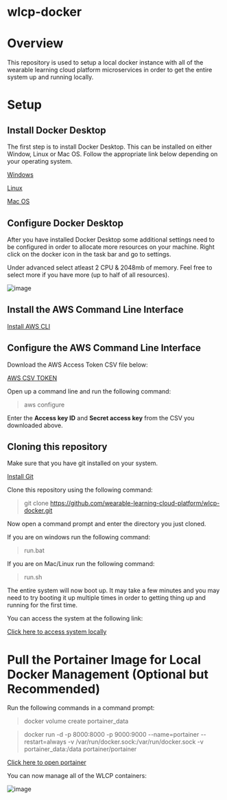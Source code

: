 # wlcp-docker

# Overview

This repository is used to setup a local docker instance with all of the wearable learning cloud platform microservices in order to get the entire system up and running locally.

# Setup

## Install Docker Desktop

The first step is to install Docker Desktop. This can be installed on either Window, Linux or Mac OS. Follow the appropriate link below depending on your operating system.

[Windows](https://docs.docker.com/docker-for-windows/install)

[Linux](https://docs.docker.com/engine/install/)

[Mac OS](https://docs.docker.com/docker-for-mac/install/)

## Configure Docker Desktop

After you have installed Docker Desktop some additional settings need to be configured in order to allocate more resources on your machine. Right click on the docker icon in the task bar and go to settings.

Under advanced select atleast 2 CPU & 2048mb of memory. Feel free to select more if you have more (up to half of all resources).

![image](https://user-images.githubusercontent.com/23061418/80401367-3a1c0280-888a-11ea-881e-c8eb856fafd5.png)

## Install the AWS Command Line Interface

[Install AWS CLI](https://docs.aws.amazon.com/cli/latest/userguide/install-cliv2.html)

## Configure the AWS Command Line Interface

Download the AWS Access Token CSV file below:

[AWS CSV TOKEN](https://drive.google.com/file/d/138A0D85HnU3PQKTahf0yjo9bAY_c8RdI/view?usp=sharing)

Open up a command line and run the following command:

> aws configure

Enter the **Access key ID** and **Secret access key** from the CSV you downloaded above.

## Cloning this repository

Make sure that you have git installed on your system.

[Install Git](https://git-scm.com/downloads)

Clone this repository using the following command:

> git clone https://github.com/wearable-learning-cloud-platform/wlcp-docker.git

Now open a command prompt and enter the directory you just cloned.

If you are on windows run the following command:

> run.bat

If you are on Mac/Linux run the following command:

> run.sh

The entire system will now boot up. It may take a few minutes and you may need to try booting it up multiple times in order to getting thing up and running for the first time.

You can access the system at the following link:

[Click here to access system locally](http://localhost:8050)

# Pull the Portainer Image for Local Docker Management (Optional but Recommended)

Run the following commands in a command prompt:

> docker volume create portainer_data

> docker run -d -p 8000:8000 -p 9000:9000 --name=portainer --restart=always -v /var/run/docker.sock:/var/run/docker.sock -v portainer_data:/data portainer/portainer

[Click here to open portainer](http://http://localhost:9000)

You can now manage all of the WLCP containers:

![image](https://user-images.githubusercontent.com/23061418/80402483-f75b2a00-888b-11ea-8ab9-2907aa6b4efc.png)
